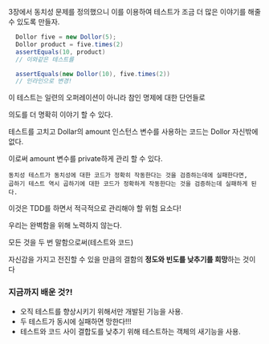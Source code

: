 3장에서 동치성 문제를 정의했으니 이를 이용하여 테스트가 조금 더 많은 이야기를 해줄 수 있도록 만들자.

```java
  Dollor five = new Dollor(5);
  Dollor product = five.times(2)
  assertEquals(10, product)
  // 이와같은 테스트를

  assertEquals(new Dollor(10), five.times(2))
  // 인라인으로 변경!
```

이 테스트는 일련의 오퍼레이션이 아니라 참인 명제에 대한 단언들로

의도를 더 명확히 이야기 할 수 있다.

테스트를 고치고 Dollar의 amount 인스턴스 변수를 사용하는 코드는 Dollor 자신밖에 없다.

이로써 amount 변수를 private하게 관리 할 수 있다.

    동치성 테스트가 동치성에 대한 코드가 정확히 작동한다는 것을 검증하는데에 실패한다면,
    곱하기 테스트 역시 곱하기에 대한 코드가 정확하게 작동한다는 것을 검증하는데 실패하게 된다.

이것은 TDD를 하면서 적극적으로 관리해야 할 위험 요소다!

우리는 완벽함을 위해 노력하지 않는다.

모든 것을 두 번 말함으로써(테스트와 코드)

자신감을 가지고 전진할 수 있을 만큼의 결함의 **정도와 빈도를 낮추기를 희망**하는 것이다

### 지금까지 배운 것?!

- 오직 테스트를 향상시키기 위해서만 개발된 기능을 사용.
- 두 테스트가 동시에 실패하면 망한다!!!
- 테스트와 코드 사이 결합도를 낮추기 위해 테스트하는 객체의 새기능을 사용.
